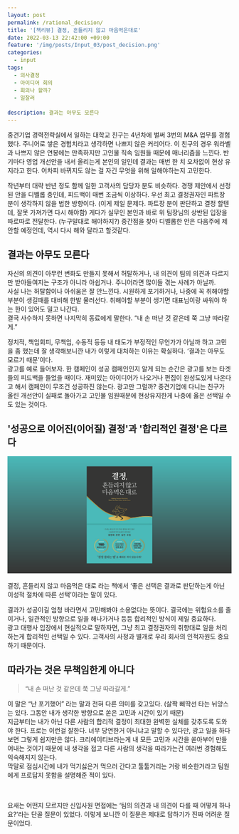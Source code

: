 ```yaml
---
layout: post
permalink: /rational_decision/
title: '[책리뷰] 결정, 흔들리지 않고 마음먹은대로'
date: 2022-03-13 22:42:00 +09:00
feature: '/img/posts/Input_03/post_decision.png'
categories:
  - input
tags:
  - 의사결정
  - 아이디어 회의
  - 회의나 할까?
  - 일잘러

description: 결과는 아무도 모른다
---
```

중견기업 경력전략실에서 일하는 대학교 친구는 4년차에 벌써 3번의 M&A 업무를 경험했다. 주니어로 쌓은 경험치라고 생각하면 나쁘지 않은 커리어다. 이 친구의 경우 워라벨과 나쁘지 않은 연봉에는 만족하지만 고인물 직속 임원들 때문에 매너리즘을 느낀다. 반기마다 영업 개선안을 내서 올리는게 본인의 일인데 결과는 매번 한 치 오차없이 현상 유지라고 한다. 어차피 바뀌지도 않는 걸 자긴 무엇을 위해 일해야하는지 고민한다.<br>

작년부터 대략 반년 정도 함께 일한 고객사의 담당자 분도 비슷하다. 경쟁 제안에서 선정된 안을 디벨롭 중인데, 피드백이 매번 조금씩 이상하다. 우선 최고 결정권자인 파트장 분이 생각하지 않을 법한 방향이다. (이게 제일 문제다. 파트장 분이 판단하고 결정 할텐데, 잘못 가져가면 다시 해야함) 게다가 실무인 본인과 바로 위 팀장님의 상반된 입장을 따로따로 전달한다. (누구말대로 해야하지?) 중간점을 찾아 디벨롭한 안은 다음주에 제안할 예정인데, 역시 다시 해와 달라고 할것같다.<br>

## 결과는 아무도 모른다

자신의 의견이 아무런 변화도 만들지 못해서 허탈하거나, 내 의견이 팀의 의견과 다르지만 받아들여지는 구조가 아니라 아쉽거나. 주니어라면 많이들 겪는 사례가 아닐까.<br>
사실 나는 허탈함이나 아쉬움은 잘 안느낀다. 시원하게 포기하거나, 나중에 꼭 취해야할 부분이 생길때를 대비해 한발 물러선다. 취해야할 부분이 생기면 대표님이랑 싸워야 하는 한이 있어도 밀고 나간다.<br>
결국 사수하지 못하면 나지막히 동료에게 말한다. “내 손 떠난 것 같은데 쭉 그냥 따라갈게.”<br>

정치적, 책임회피, 무책임, 수동적 등등 내 태도가 부정적인 무언가가 아닐까 하고 고민을 좀 했는데 잘 생각해보니깐 내가 이렇게 대처하는 이유는 확실하다. ‘결과는 아무도 모르기 때문’이다.<br>
광고를 예로 들어보자. 한 캠페인이 성공 캠페인인지 알게 되는 순간은 광고를 보는 타겟들의 피드백을 들었을 때이다. 재미있는 아이디어가 나오거나 편집이 완성도있게 나온다고 해서 캠페인이 무조건 성공하진 않는다. 광고만 그럴까? 중견기업에 다니는 친구가 올린 개선안이 실패로 돌아가고 고인물 임원때문에 현상유지한게 나중에 옳은 선택일 수도 있는 것이다.<br>

## '성공으로 이어진(이어질) 결정'과 '합리적인 결정'은 다르다

![결정,흔들리지 않고 마음 먹은대로](/img/posts/input_03/bookcover.png)

결정, 흔들리지 않고 마음먹은 대로 라는 책에서 ‘좋은 선택은 결과로 판단하는게 아닌 이성적 절차에 따른 선택’이라는 말이 있다.<br>

결과가 성공이길 엄청 바라면서 고민해봐야 소용없다는 뜻이다. 결국에는 위험요소를 줄이거나, 일관적인 방향으로 일을 해나가거나 등등 합리적인 방식이 제일 중요하다.<br>
광고 대행사 입장에서 현실적으로 말하자면, 그냥 최고 결정권자의 취향대로 일을 처리하는게 합리적인 선택일 수 있다. 고객사의 사정과 별개로 우리 회사의 인적자원도 중요하기 때문이다.<br>

## 따라가는 것은 무책임한게 아니다

>“내 손 떠난 것 같은데 쭉 그냥 따라갈게.”

이 말은 “난 포기했어” 라는 말과 전혀 다른 의미를 갖고있다. (살짝 삐딱선 타는 뉘앙스는 있다. 그동안 내가 생각한 방향으로 쏟은 고민과 시간이 있기 때문)<br>
지금부터는 내가 아닌 다른 사람의 합리적 결정이 최대한 완벽한 실체를 갖추도록 도와야 한다. 프로는 이런걸 잘한다. 너무 당연한거 아니냐고 말할 수 있다만, 광고 일을 하다보면 그렇게 쉽지만은 않다. 크리에이티브라는게 내 모든 고민과 시간을 쏟아부어 만들어내는 것이기 때문에 내 생각을 접고 다른 사람의 생각을 따라가는건 여러번 경험해도 익숙해지지 않는다.<br>
막말로 점심시간에 내가 먹기싫은거 먹으러 간다고 툴툴거리는 거랑 비슷한거라고 팀원에게 프로답지 못함을 설명해준 적이 있다.<br><br><br>


요새는 어떤지 모르지만 신입사원 면접에는 ‘팀의 의견과 내 의견이 다를 때 어떻게 하나요?’라는 단골 질문이 있었다. 이렇게 보니깐 이 질문은 제대로 답하기가 진짜 어려운 질문이었다.
